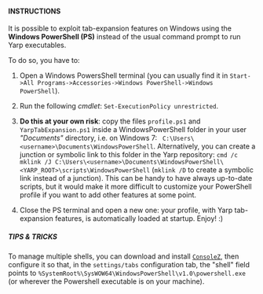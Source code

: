 #### INSTRUCTIONS

It is possible to exploit tab-expansion features on Windows using the **Windows PowerShell (PS)** instead of the usual command prompt to run Yarp executables.

To do so, you have to:

1. Open a Windows PowersShell terminal (you can usually find it in `Start->All Programs->Accessories->Windows PowerShell->Windows PowerShell`).

2. Run the following _cmdlet_: `Set-ExecutionPolicy unrestricted`.

3. **Do this at your own risk**: copy the files `profile.ps1` and `YarpTabExpansion.ps1` inside a WindowsPowerShell folder in your user _"Documents"_ directory, i.e. on Windows 7: ` C:\Users\<username>\Documents\WindowsPowerShell`. Alternatively, you can create a junction or symbolic link to this folder in the Yarp repository: `cmd /c mklink /J C:\Users\<username>\Documents\WindowsPowerShell\<YARP_ROOT>\scripts\WindowsPowerShell` (`mklink /D` to create a symbolic link instead of a junction). This can be handy to have always up-to-date scripts, but it would make it more difficult to customize your PowerShell profile if you want to add other features at some point.

4. Close the PS terminal and open a new one: your profile, with Yarp tab-expansion features, is automatically loaded at startup. Enjoy! :)


##### TIPS & TRICKS

To manage multiple shells, you can download and install [`ConsoleZ`](https://github.com/cbucher/console/wiki/Downloads), then configure it so that, in the `settings/tabs` configuration tab, the "shell" field points to `%SystemRoot%\SysWOW64\WindowsPowerShell\v1.0\powershell.exe` (or wherever the Powershell executable is on your machine).
